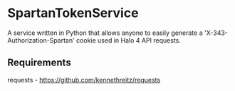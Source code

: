 SpartanTokenService
===================

A service written in Python that allows anyone to easily generate a 'X-343-Authorization-Spartan' cookie used in Halo 4 API requests. 

## Requirements

requests - https://github.com/kennethreitz/requests


